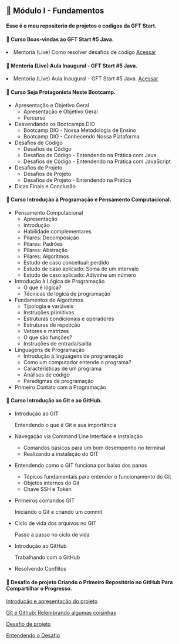 
<h2 dir="auto"> 🚦 Módulo I - Fundamentos </h2>
<h4>Esse é o meu repositorio de projetos e codigos da GFT Start.</h4>

<h4> 🎯 Curso Boas-vindas ao GFT Start #5 Java.</h4>
<li> Mentoria (Live) Como resolver desafios de código <a href="https://web.dio.me/course/boas-vindas-ao-gft-start-5-java/learning/a0c756e8-bac6-49f3-aff7-6aee80220178?back=/track/gft-start-5-java&tab=undefined&moduleId=undefined"> Acessar </a></li>

<h4> 🎯 Mentoria (Live) Aula Inaugural - GFT Start #5 Java.</h4>
<li> Mentoria (Live) Aula Inaugural - GFT Start #5 Java. <a href="https://web.dio.me/live/aula-inaugural-gft-start-5-java/learning/84502b9e-05d7-4a08-86fa-6150c61cb9f4?back=/track/gft-start-5"> Acessar </a></li>

<h4> 🎯 Curso Seja Protagonista Neste Bootcamp.</h4>

- Apresentação e Objetivo Geral
    - Apresentação e Objetivo Geral
    - Percurso
- Desvendando os Bootcamps DIO
    - Bootcamp DIO - Nossa Metodologia de Ensino
    - Bootcamp DIO - Conhecendo Nossa Plataforma
- Desafios de Código
    - Desafios de Código
    - Desafios de Código - Entendendo na Prática com Java
    - Desafios de Código - Entendendo na Prática com JavaScript
- Desafios de Projeto
    - Desafios de Projeto
    - Desafios de Projeto - Entendendo na Prática
- Dicas Finais e Conclusão


<h4> 🎯 Curso Introdução à Programação e Pensamento Computacional.</h4>

- Pensamento Computacional
    - Apresentação
    - Introdução
    - Habilidade complementares
    - Pilares: Decomposição
    - Pilares: Padrões
    - Pilares: Abstração
    - Pilares: Algoritmos
    - Estudo de caso conceitual: perdido
    - Estudo de caso aplicado: Soma de um intervalo
    - Estudo de caso aplicado: Adivinhe um número
- Introdução à Lógica de Programação
    - O que é lógica?
    - Técnicas de lógica de programação
- Fundamentos de Algoritmos
    - Tipologia e variáveis
    - Instruções primitivas
    - Estruturas condicionais e operadores
    - Estruturas de repetição
    - Vetores e matrizes
    - O que são funções?
    - Instruções de entrada/saída
- Linguagens de Programação
    - Introdução à linguagens de programação
    - Como um computador entende o programa?
    - Características de um programa
    - Análises de código
    - Paradigmas de programação
- Primeiro Contato com a Programação


<h4> 🎯 Curso Introdução ao Git e ao GitHub. </h4>

- Introdução ao GIT
    
    Entendendo o que é Git e sua importância
    
- Navegação via Command Line Interface e Instalação
    - Comandos básicos para um bom desempenho no terminal
    - Realizando a instalação do GIT
- Entendendo como o GIT funciona por baixo dos panos
    - Tópicos fundamentais para entender o funcionamento do Git
    - Objetos internos do Git
    - Chave SSH e Token
- Primeiros comandos GIT
    
    Iniciando o Git e criando um commit
    
- Ciclo de vida dos arquivos no GIT
    
    Passo a passo no ciclo de vida
    
- Introdução ao GitHub
    
    Trabalhando com o GitHub
    
- Resolvendo Conflitos


<h4> 🎯 Desafio de projeto Criando o Primeiro Repositório no GitHub Para Compartilhar o Progresso. </h4>

[Introdução e apresentação do projeto](https://web.dio.me/lab/criando-seu-primeiro-repositorio-no-github-para-compartilhar-seu-progresso/learning/a6e285fa-b9a0-4bc2-8353-7b729dabcf0c)

[Git e Github: Relembrando algumas coisinhas](https://web.dio.me/lab/criando-seu-primeiro-repositorio-no-github-para-compartilhar-seu-progresso/learning/e714fb1c-4990-4c47-99a5-d97703e40b4d)

[Desafio de projeto](https://web.dio.me/lab/criando-seu-primeiro-repositorio-no-github-para-compartilhar-seu-progresso/learning/a1134ba9-3c54-4650-a24a-6964a182d919)

[Entendendo o Desafio](https://web.dio.me/lab/criando-seu-primeiro-repositorio-no-github-para-compartilhar-seu-progresso/learning/d5854276-7461-4b80-96e3-e8b6f9b21eeb)












